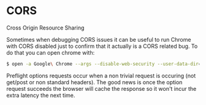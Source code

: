 # CORS

Cross Origin Resource Sharing

Sometimes when debugging CORS issues it can be useful to run Chrome with CORS
disabled just to confirm that it actually is a CORS related bug.  To do that you
can open chrome with:

```sh
$ open -a Google\ Chrome --args --disable-web-security --user-data-dir=~/desktop/some-data
```

Preflight options requests occur when a non trivial request is occuring (not
get/post or non standard headers).  The good news is once the option request
succeeds the browser will cache the response so it won't incur the extra latency
the next time.
